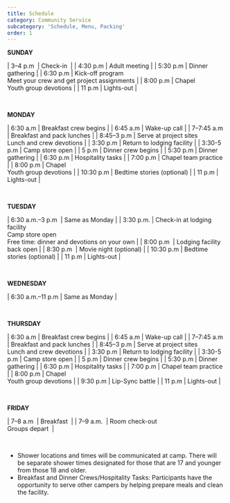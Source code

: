 ```yaml
---
title: Schedule
category: Community Service
subcategory: 'Schedule, Menu, Packing'
order: 1
---
```


**SUNDAY**&nbsp;

| 3–4 p.m&nbsp; | Check-in&nbsp; |
| 4:30 p.m | Adult meeting |
| 5:30 p.m | Dinner gathering |
| 6:30 p.m | Kick-off program<br>Meet your crew and get project assignments |
| 8:00 p.m | Chapel<br>Youth group devotions |
| 11 p.m | Lights-out |

&nbsp;

**MONDAY**

| 6:30 a.m | Breakfast crew begins |
| 6:45 a.m | Wake-up call |
| 7–7:45 a.m | Breakfast and pack lunches |
| 8:45–3 p.m | Serve at project sites<br>Lunch and crew devotions |
| 3:30 p.m | Return to lodging facility |
| 3:30-5 p.m | Camp store open |
| 5 p.m | Dinner crew begins |
| 5:30 p.m | Dinner gathering |
| 6:30 p.m | Hospitality tasks |
| 7:00 p.m | Chapel team practice |
| 8:00 p.m | Chapel<br>Youth group devotions |
| 10:30 p.m | Bedtime stories (optional) |
| 11 p.m | Lights-out |

&nbsp;

**TUESDAY**&nbsp;

| 6:30 a.m.–3 p.m&nbsp; | Same as Monday |
| 3:30 p.m. | Check-in at lodging facility<br>Camp store open<br>Free time: dinner and devotions on your own |
| 8:00 p.m&nbsp; | Lodging facility back open |
| 8:30 p.m&nbsp; | Movie night (optional) |
| 10:30 p.m | Bedtime stories (optional) |
| 11 p.m | Lights-out |

&nbsp;

**WEDNESDAY**&nbsp;

| 6:30 a.m.–11 p.m | Same as Monday |

&nbsp;

**THURSDAY**

| 6:30 a.m | Breakfast crew begins |
| 6:45 a.m | Wake-up call |
| 7–7:45 a.m | Breakfast and pack lunches |
| 8:45–3 p.m | Serve at project sites<br>Lunch and crew devotions |
| 3:30 p.m | Return to lodging facility |
| 3:30-5 p.m | Camp store open |
| 5 p.m | Dinner crew begins |
| 5:30 p.m | Dinner gathering |
| 6:30 p.m | Hospitality tasks |
| 7:00 p.m | Chapel team practice |
| 8:00 p.m | Chapel<br>Youth group devotions |
| 9:30 p.m | Lip-Sync battle |
| 11 p.m | Lights-out |

&nbsp;

**FRIDAY**&nbsp;

| 7–8 a.m&nbsp; | Breakfast&nbsp; |
| 7–9 a.m.&nbsp; | Room check-out&nbsp;<br>Groups depart&nbsp; |

&nbsp;

* Shower locations and times will be communicated at camp. There will be separate shower times designated for those that are 17 and younger from those 18 and older.&nbsp;
* Breakfast and Dinner Crews/Hospitality Tasks: Participants have the opportunity to serve other campers by helping prepare meals and clean the facility.&nbsp;
